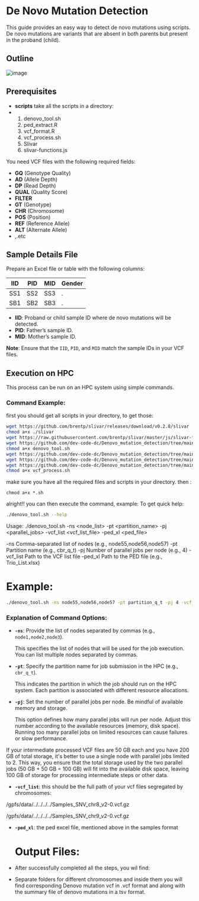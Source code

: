# De Novo Mutation Detection  

This guide provides an easy way to detect de novo mutations using scripts. De novo mutations are variants that are absent in both parents but present in the proband (child).
## Outline
![image](https://github.com/user-attachments/assets/1ef31795-8403-435c-bc12-b895c1dbd387)

## Prerequisites
- **scripts** take all the scripts in a directory:
- 1. denovo_tool.sh
  2. ped_extract.R
  3. vcf_format.R
  4. vcf_process.sh
  5. Slivar
  6. slivar-functions.js
 
     
You need VCF files with the following required fields:

- **GQ** (Genotype Quality)  
- **AD** (Allele Depth)  
- **DP** (Read Depth)  
- **QUAL** (Quality Score)  
- **FILTER**  
- **GT** (Genotype)  
- **CHR** (Chromosome)  
- **POS** (Position)  
- **REF** (Reference Allele)  
- **ALT** (Alternate Allele)  
- ,.etc

## Sample Details File

Prepare an Excel file or table with the following columns:

| IID   | PID   | MID   | Gender |  
|-------|-------|-------|--------|  
| SS1   | SS2   | SS3   | .      |  
| SB1   | SB2   | SB3   | .      |  

- **IID**: Proband or child sample ID where de novo mutations will be detected.  
- **PID**: Father’s sample ID.  
- **MID**: Mother’s sample ID.  

**Note**: Ensure that the `IID`, `PID`, and `MID` match the sample IDs in your VCF files.

## Execution on HPC

This process can be run on an HPC system using simple commands.

### Command Example:
first you should get all scripts in your directory, to get those:
```bash
wget https://github.com/brentp/slivar/releases/download/v0.2.8/slivar
chmod a+x ./slivar
wget https://raw.githubusercontent.com/brentp/slivar/master/js/slivar-functions.js
wget https://github.com/dev-code-dc/Denovo_mutation_detection/tree/main/Scripts_to_Get/denovo_tool.sh
chmod a+x denovo_tool.sh
wget https://github.com/dev-code-dc/Denovo_mutation_detection/tree/main/Scripts_to_Get/ped_extract.R
wget https://github.com/dev-code-dc/Denovo_mutation_detection/tree/main/Scripts_to_Get/vcf_format.R
wget https://github.com/dev-code-dc/Denovo_mutation_detection/tree/main/Scripts_to_Get/vcf_process.sh
chmod a+x vcf_process.sh
```

make sure you have all the required files and scripts in your directory.
then :

```
chmod a+x *.sh
```

alright!! you can then execute the command, example:
To get quick help:
```bash
./denovo_tool.sh --help
```
Usage: ./denovo_tool.sh -ns <node_list> -pt <partition_name> -pj <parallel_jobs> -vcf_list <vcf_list_file> -ped_xl <ped_file>

  -ns         Comma-separated list of nodes (e.g., node55,node56,node57)
  -pt         Partition name (e.g., cbr_q_t)
  -pj         Number of parallel jobs per node (e.g., 4)
  -vcf_list   Path to the VCF list file
  -ped_xl     Path to the PED file (e.g., Trio_List.xlsx)

# Example:
```bash
./denovo_tool.sh -ns node55,node56,node57 -pt partition_q_t -pj 4 -vcf_list SNVs_list.txt -ped_xl Trio_List.xlsx

```
### Explanation of Command Options:

- **`-ns`**: Provide the list of nodes separated by commas (e.g., `node1,node2,node3`).
  
  This specifies the list of nodes that will be used for the job execution. You can list multiple nodes separated by commas.

- **`-pt`**: Specify the partition name for job submission in the HPC (e.g., `cbr_q_t`).
  
  This indicates the partition in which the job should run on the HPC system. Each partition is associated with different resource allocations.

- **`-pj`**: Set the number of parallel jobs per node. Be mindful of available memory and storage.
  
  This option defines how many parallel jobs will run per node. Adjust this number according to the available resources (memory, disk space). Running too many parallel jobs on limited resources can cause failures or slow performance.

If your intermediate processed VCF files are 50 GB each and you have 200 GB of total storage, it's better to use a single node with parallel jobs limited to 2. This way, you ensure that the total storage used by the two parallel jobs (50 GB + 50 GB = 100 GB) will fit into the available disk space, leaving 100 GB of storage for processing intermediate steps or other data.

- **`-vcf_list`**: this should be the full path of your vcf files segregated by chromosomes:

/gpfs/data/../../../../Samples_SNV_chr8_v2-0.vcf.gz

/gpfs/data/../../../../Samples_SNV_chr9_v2-0.vcf.gz

- **`-ped_xl`**: the ped excel file, mentioned above in the samples format

  # Output Files:
- After successfully completed all the steps, you wil find:
- Separate folders for different chromosomes and inside them you will find corresponding Denovo mutation vcf in .vcf format and along with the summary file of denovo mutations in a tsv format.


